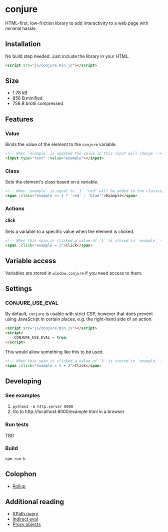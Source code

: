 # conjure

HTML-first, low-friction library to add interactivity to a web page with minimal hassle.

## Installation

No build step needed. Just include the library in your HTML.

```html
<script src="js/conjure.min.js"></script>
```

## Size

- 1.78 kB
- 856 B minified
- 758 B brotli compressed

## Features

### Value

Binds the value of the element to the `conjure` variable.

```html
<!-- When `example` is updated the value in this input will change -->
<input type="text" :value="example"></input>
```

### Class

Sets the element's class based on a variable.

```html
<!-- When `example` is equal to `1` "red" will be added to the classes, otherwise "blue" will be added to the classes -->
<span :class="example == 1 ? 'red' : 'blue'">Example</span>
```

### Actions

#### click

Sets a variable to a specific value when the element is clicked.

```html
<!-- When this span is clicked a value of `1` is stored in `example` -->
<span :click="example = 1">Click</span>
```

## Variable access

Variables are stored in `window.conjure` if you need access to them.

## Settings

### CONJURE_USE_EVAL

By default, `conjure` is usable with strict CSP, however that does prevent using JavaScript in certain places, e.g. the right-hand side of an action.

```html
<script src="js/conjure.min.js"></script>
<script>
    CONJURE_USE_EVAL = true;
</script>
```

This would allow something like this to be used.

```html
<!-- When this span is clicked a value of `3` is stored in `example` -->
<span :click="example = 1 + 2">Click</span>
```

## Developing

### See examples

1. `python3 -m http.server 8000`
2. Go to http://localhost:8000/example.html in a browser

### Run tests

TBD

### Build

`npm run b`

## Colophon

- [Rollup](https://rollupjs.org)

## Additional reading

- [XPath query](https://denizaksimsek.com/2023/xpath/)
- [Indirect eval](https://developer.mozilla.org/en-US/docs/Web/JavaScript/Reference/Global_Objects/eval#using_indirect_eval)
- [Proxy objects](https://developer.mozilla.org/en-US/docs/Web/JavaScript/Reference/Global_Objects/Proxy)
